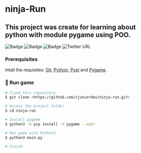 # ninja-Run

## This project was create for learning about python with module pygame using POO.

![Badge](https://img.shields.io/badge/python-v3.7.7-<#0E7FBF>)
![Badge](https://img.shields.io/pypi/v/pip.svg)
![Badge](https://img.shields.io/badge/pygame-v6.14.8-<#5c940d>)
![Twitter URL](https://img.shields.io/twitter/url?style=social&url=https%3A%2F%2Ftwitter.com%2Fcjuniordev)

### Prerequisites

Intall the requisites:
[Git](https://git-scm.com), [Python](https://www.python.org/), [Pypi](https://pypi.org/) and [Pygame](https://www.pygame.org). 

### 🎲 Run game

```bash
# Clone this repository
$ git clone <https://github.com/cjuniordev/ninja-run.git>

# Access the project folder
$ cd ninja-run

# Install pygame
$ python3 -m pip install -U pygame --user

# Run game with Python3
$ python3 main.py

# Finish
```
